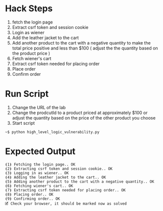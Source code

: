 # Hack Steps

1. fetch the login page
2. Extract csrf token and session cookie
3. Login as wiener
4. Add the leather jacket to the cart
5. Add another product to the cart with a negative quantity to make the total price positive and less than $100 ( adjust the the quantity based on the product price )
6. Fetch wiener's cart
7. Extract csrf token needed for placing order
8. Place order
9. Confirm order

# Run Script

1. Change the URL of the lab
2. Change the prodcutId to a product priced at approximately $100 or adjust the quantity based on the price of the other product you choose
3. Start script

```
~$ python high_level_logic_vulnerability.py
```

# Expected Output

```
⦗1⦘ Fetching the login page.. OK
⦗2⦘ Extracting csrf token and session cookie.. OK
⦗3⦘ Logging in as wiener.. OK
⦗4⦘ Adding the leather jacket to the cart.. OK
⦗5⦘ Adding another product to the cart with a negative quantity.. OK
⦗6⦘ Fetching wiener's cart.. OK
⦗7⦘ Extracting csrf token needed for placing order.. OK
⦗8⦘ Placing order.. OK
⦗9⦘ Confirming order.. OK
🗹 Check your browser, it should be marked now as solved
```
